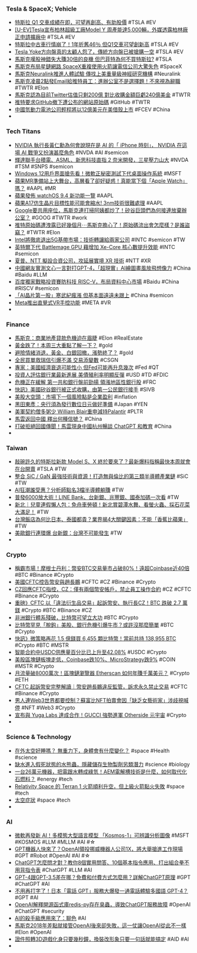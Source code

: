### Tesla & SpaceX; Vehicle
- [特斯拉 Q1 交車成績在即，可望再創高、有助股價](https://technews.tw/2023/03/28/teslas-delivery-data-is-coming-soon/) #TSLA #EV
- [[U-EV]Tesla宣布柏林超級工廠Model Y 周產能達5,000輛，外媒透露柏林廠正申請擴廠中](https://news.u-car.com.tw/news/article/74398) #TSLA #EV
- [特斯拉中古車行情崩了！1年折舊46％ 但Q1交車可望創新高](https://udn.com/news/story/6811/7061800) #TSLA #EV
- [Tesla Yoke方向盤真的太顧人怨了，傳統方向盤已被搶購一空](https://autos.yahoo.com.tw/tesla-yoke方向盤真的太顧人怨了-傳統方向盤已被搶購-空-022801306.html) #TSLA #EV
- [馬斯克嘆股神錯失大賺30倍的良機 但巴菲特為何不買特斯拉?](https://money.udn.com/money/story/5599/7062611) #TSLA
- [馬斯克布局星鏈網路 SpaceX重複使用火箭讓電信公司大驚失色](https://udn.com/news/story/121591/7062070) #SpaceX
- [馬斯克Neuralink推進人體試驗 傳找上美重量級神經研究機構](https://news.cnyes.com/news/id/5128514) #Neuralink
- [馬斯克凌晨2點發Email給推特員工：進辦公室不是選擇題！不來視為辭職](https://www.bnext.com.tw/article/74599/musk-ag-remotework-anfrem) #TWTR #Elon
- [馬斯克認為目前Twitter估值只剩200億 對比收購金額巨虧240億美金](https://www.cool3c.com/article/191197) #TWTR
- [推特要求GitHub撤下遭公布的網站原始碼](https://www.ithome.com.tw/news/156159) #GitHub #TWTR
- [中國氫動力電池公司輕程將以12億美元在美借殼上市](https://news.cnyes.com/news/id/5128390) #FCEV #China
-
### Tech Titans
- [NVIDIA 執行長黃仁勳為何會說現在是 AI 的「 iPhone 時刻」， NVIDIA 在這場 AI 戰爭又扮演甚麼角色](https://www.cool3c.com/article/191272) #NVDA #AI #semicon
- [輝達聯手台積電、ASML、新思科技直指 2 奈米開發，三星壓力山大](https://technews.tw/2023/03/27/samsung-against-nvidia-alliance/) #NVDA #TSM #SNPS #semicon
- [Windows 12用戶界面搶先看！微軟正秘密測試下代桌面操作系統](https://news.xfastest.com/windows/125923/windows-48/) #MSFT
- [蘋果MR準備站上大舞台，高層看了卻好疑惑！真能當下個「Apple Watch」嗎？](https://www.bnext.com.tw/article/74608/apple-ar-vr-mr-headset) #AAPL #MR
- [蘋果發佈 watchOS 9.4 新功能一覽](https://www.newmobilelife.com/2023/03/28/watchos-9-4-%E6%96%B0%E5%8A%9F%E8%83%BD/) #AAPL
- [蘋果A17仿生晶片目標性能可能會縮水! 3nm技術很難處理](https://www.techbang.com/posts/104869-apple-a17-bionic-chip-target-performance-may-shrink-the-3nm) #AAPL
- [Google要共用座位，馬斯克連打掃阿姨都炒了！矽谷巨頭們為何接連放棄辦公室？](https://www.bnext.com.tw/article/74592/silicon-valley-office-problem-dec) #GOOG #TWTR #work
- [推特原始碼遭洩露已好幾個月⋯馬斯克擔心了！原始碼流出會怎麼樣？是誰盜竊？](https://www.bnext.com.tw/article/74598/twitter-source-code-revealed) #TWTR #Elon
- [Intel將徹底退出5G基帶市場：技術轉讓給兩家公司](https://news.xfastest.com/intel/125892/intel-33/) #INTC #semicon #TW
- [英特爾下代 Battlemage GPU 藉增加 Xe-Core 核心數提升效能](https://technews.tw/2023/03/28/battlemage-gpu-is-expected-to-increase-the-number-of-xe-core-cores/) #INTC #semicon
- [夏普、NTT 擬設合資公司，攻延展實境 XR 技術](https://technews.tw/2023/03/27/sharp-ntt-qonooq-devices/) #NTT #XR
- [中國網友實測文心一言對打GPT-4，「超現實」AI繪圖畫風放飛想像力](https://www.techbang.com/posts/104754-against-gpt-4-wen-xins-words-were-the-first-to-measure-and) #China #Baidu #LLM
- [百度獨家戰略投資賽昉科技 RISC-V，布局資料中心市場](https://technews.tw/2023/03/27/baidu-starfive-risc-v-datacenter/) #Baidu #China #RISCV #semicon
- [「AI晶片第一股」寒武紀瘋漲 但基本面遠遠未跟上](https://m.cnyes.com/news/id/5128210) #China #semicon
- [Meta推出直覺式VR手控功能](https://www.ithome.com.tw/news/156157) #META #VR
-
### Finance
- [馬斯克：商業地產貸款危機迫在眉睫](https://m.cnyes.com/news/id/5128912) #Elon #RealEstate
- [黃金跌了！本周三大重點了解一下？](https://www.dailyfxasia.com/cn/cmarkets/20230327-23507.html) #gold
- [避險情緒消退，黃金、白銀回撤，漲勢終了？](https://www.dailyfxasia.com/cn/cmarkets/20230327-23510.html) #gold
- [全民買單救瑞信引爆不滿 交易添變數](https://ctee.com.tw/news/global/833085.html) #CSGN
- [專家：美國經濟衰退可能性小 但Fed可能再升息幾次](https://news.cnyes.com/news/id/5129073) #Fed #QT
- [投資人評估銀行業最新進展 美債殖利率明顯反彈](https://m.cnyes.com/news/id/5128145) #USD #TD #FDIC
- [危機正在緩解 第一共和銀行盤前勁揚 領漲地區性銀行股](https://m.cnyes.com/news/id/5128373) #FRC
- [快訊》美國矽谷銀行被正式收購，由第一公民銀行接手](https://www.blocktempo.com/silicon-valley-bank-officially-sold-to-first-citizens-bank/) #SIVB
- [美股大空頭：市場下一個風險點是企業盈利](https://m.cnyes.com/news/id/5128392) #inflation
- [黑田東彥：央行須為發行數位日元做好準備](https://news.cnyes.com/news/id/5129201) #Japan #YEN
- [美軍契約僧多粥少 William Blair重申減持Palantir](https://news.cnyes.com/news/id/5128507) #PLTR
- [馬雲返回中國 釋出何種信號？](https://m.cnyes.com/news/id/5128538) #China
- [打破拒絕回國傳聞！馬雲現身中國杭州暢談 ChatGPT 和教育](https://technews.tw/2023/03/28/alibaba-founder-jack-ma-back-in-china/) #China
-
### Taiwan
- [敲碗許久的特斯拉新款 Model S、X 終於要來了？最新爆料指稱最快本周就會在台開賣](https://www.ddcar.com.tw/article/34751) #TSLA #TW
- [整合 SiC / GaN 最強技術與資源！打造無與倫比的第三類半導體產業鏈](https://technews.tw/2023/03/28/building-the-compound-semiconductor-supply-chain-with-top-sic-gan-technology-and-resources/) #SiC #TW
- [AI狂潮誰受惠？分析師點名3檔半導體躺賺](https://ctee.com.tw/news/stocks/833959.html) #TW
- [普發6000放大術！LINE Bank、台新銀、兆豐銀、國泰加碼一次看](https://www.gvm.com.tw/article/101015) #TW
- [新北｜兒童連假懶人包：免舟車勞頓！新北賞碧潭水舞、看螢火蟲、採石花菜大滿足！](https://travel.yam.com/article/130353) #TW
- [台灣飯店為何比日本、泰國都貴？業界揭4大關鍵因素：不能「香蕉比蘋果」](https://www.bnext.com.tw/article/74585/tw-hotel-pricy-cause) #TW
- [美歐銀行連環爆 台新銀：台灣不可能發生](https://ctee.com.tw/news/finance/833376.html) #TW
-
### Crypto
- [稱霸市場！摩根士丹利：幣安BTC交易量市占破80%！遠超Coinbase近40倍](https://www.blocktempo.com/binance-btc-trading-volume-accounted-for-more-than-80-percent-of-the-market/) #BTC #Binance #Crypto
- [美國CFTC控告幣安與趙長鵬](https://www.ithome.com.tw/news/156167) #CFTC #CZ #Binance #Crypto
- [CZ回應CFTC指控，CZ：僅有兩個幣安帳戶，禁止員工操作合約](https://abmedia.io/cz-respond-cftc-complaint) #CZ #CFTC #Binance #Crypto
- [重磅》CFTC 以「違法衍生品交易」起訴幣安、執行長CZ！BTC 跌破 2.7 萬鎂](https://www.blocktempo.com/cftc-charges-binance-exchange-and-ceo-cz/) #Crypto #BTC #Binance #CZ
- [非洲銀行體系殘破，比特幣可望立大功](https://finance.technews.tw/2023/03/27/bitcoin-poised-to-upend-africa-bad-banking-system/) #BTC #Crypto
- [比特幣罕見「脫鉤」美股、銀行危機引爆牛市？或許沒那麼簡單](https://blockcast.it/2023/03/27/will-banking-crisis-send-bitcoin-to-record-high/) #BTC #Crypto
- [快訊》微策略再花 1.5 億鎂買 6,455 顆比特幣！當前共持 138,955 BTC](https://www.blocktempo.com/microstrategy-bought-6455-btc-with-150m-dollars/) #Crypto #BTC #MSTR
- [智能合約中USDC供應量百分比已上升至42.08%](https://m.cnyes.com/news/id/5129209) #USDC #Crypto
- [美股區塊鏈板塊走低，Coinbase跌10%、MicroStrategy跌9%](https://news.cnyes.com/news/id/5128471) #COIN #MSTR #Crypto
- [月流量破8000萬次！區塊鏈瀏覽器 Etherscan 如何年賺千萬美元？](https://www.blocktempo.com/how-does-blockchain-browser-etherscan-make-tens-of-millions-of-dollars-a-year/) #Crypto #ETH
- [CFTC 起訴幣安完整解讀｜幣安趙長鵬違反監管，訴求永久禁止交易](https://abmedia.io/cftc-sues-binance-and-cz) #CFTC #Binance #Crypto
- [男人連Web3世界都要控制？蘇富比NFT拍賣會因「缺乏女藝術家」涉歧視喊停](https://www.blocktempo.com/sothebys-is-pausing-natively-digital-glitch-ism/) #NFT #Web3 #Crypto
- [宣布與 Yuga Labs 達成合作！GUCCI 強勢進軍 Otherside 元宇宙](https://blockcast.it/2023/03/27/guccis-participation-in-otherside-is-set-to-begin-this-week/) #Crypto
-
### Science & Technology
- [在外太空好睡嗎？ 無重力下，身體會有什麼變化？](https://pansci.asia/archives/363277) #space #Health #science
- [缺水進入假死狀態的水熊蟲，隱藏儲存生物製劑另類潛力](https://technews.tw/2023/03/24/hypsibius-dujardini-tardigrade-cahs-d-trehalose-water-bear/) #science #biology
- [一台26萬元機器，把電跟水轉成綠氫！AEM電解槽技術是什麼，如何取代化石燃料？](https://www.bnext.com.tw/article/74603/enapter-aem-electrolysers) #energy #tech
- [Relativity Space 的 Terran 1 火箭順利升空，但上級火箭點火失敗](https://chinese.engadget.com/watch-relativity-space-try-to-launch-a-3d-printed-rocket-into-orbit-at-1pm-eastern-034901447.html) #space #tech
- [太空症狀](https://pansci.asia/archives/tag/%E5%A4%AA%E7%A9%BA%E7%97%87%E7%8B%80) #space #tech
-
### AI
- [微軟再發新 AI！多模態大型語言模型 「Kosmos-1」可辨識分析圖像](https://www.inside.com.tw/article/30888-microsofts-launch-mllm-kosmos-1) #MSFT #KOSMOS #LLM #MLLM #AI #☆
- [GPT機器人快來了？OpenAI領投挪威機器人公司1X，將大舉搶進工作現場](https://www.bnext.com.tw/article/74612/1x-inv-opneai-) #GPT #Robot #OpenAI #AI #☆
- [ChatGPT怎麼問才對？教你8個實用問答、10個基本指令應用、打出組合拳不用背指令表](https://www.techbang.com/posts/104989-chatgpt-practical-application-examples) #ChatGPT #LLM #AI
- [GPT-4跟GPT-3.5差在哪？免費和付費方式怎麼用？詳解ChatGPT原理](https://www.bnext.com.tw/article/74591/chatgpt-diff-withe-gpt-3point5) #GPT #ChatGPT #AI
- [不用再打字了！日本「電話 GPT」服務大爆發一通電話體驗多國語 GPT-4？](https://www.inside.com.tw/article/31148-Japan-Voice-customer-service-ChatGPT) #GPT #AI
- [OpenAI解釋開源函式庫redis-py存在臭蟲，導致ChatGPT服務故障](https://www.ithome.com.tw/news/156137) #OpenAI #ChatGPT #security
- [AI的殺手級應用來了：聊色](https://www.cool3c.com/article/191260) #AI
- [馬斯克2018年差點就接管OpenAI後來卻失敗，這一仗讓OpenAI從此不一樣](https://www.techbang.com/posts/104945-musk-tried-to-take-over-openai-in-2018-but-failed) #Elon #OpenAI
- [證件照轉3D遊戲化身只要幾秒鐘，換裝改形象只要一句話就能搞定](https://www.techbang.com/posts/104779-photo-to-3d) #AID #AI
-